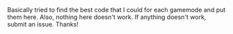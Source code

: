 Basically tried to find the best code that I could for each gamemode and put them here. 
Also, nothing here doesn't work.
If anything doesn't work, submit an issue.
Thanks!
